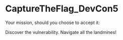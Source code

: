 # CaptureTheFlag_DevCon5

Your mission, should you choose to accept it:

Discover the vulnerability.  Navigate all the landmines!
